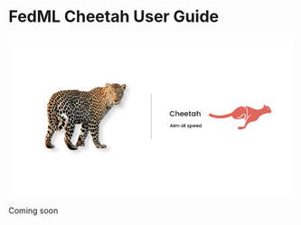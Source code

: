# FedML Cheetah User Guide

<img src="./../_static/image/cheetah.jpeg" alt="cheetah" style="width:650px;"/>

Coming soon